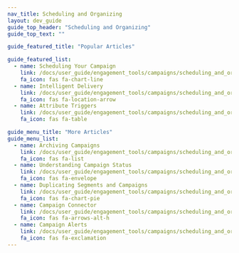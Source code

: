 ```yaml
---
nav_title: Scheduling and Organizing
layout: dev_guide
guide_top_header: "Scheduling and Organizing"
guide_top_text: ""

guide_featured_title: "Popular Articles"

guide_featured_list:
  - name: Scheduling Your Campaign
    link: /docs/user_guide/engagement_tools/campaigns/scheduling_and_organizing/scheduling_your_campaign/
    fa_icon: fas fa-chart-line
  - name: Intelligent Delivery
    link: /docs/user_guide/engagement_tools/campaigns/scheduling_and_organizing/intelligent_delivery/
    fa_icon: fas fa-location-arrow
  - name: Attribute Triggers
    link: /docs/user_guide/engagement_tools/campaigns/scheduling_and_organizing/attribute_triggers/
    fa_icon: fas fa-table

guide_menu_title: "More Articles"
guide_menu_list:
  - name: Archiving Campaigns
    link: /docs/user_guide/engagement_tools/campaigns/scheduling_and_organizing/archiving_campaigns/
    fa_icon: fas fa-list
  - name: Understanding Campaign Status
    link: /docs/user_guide/engagement_tools/campaigns/scheduling_and_organizing/understanding_campaign_status/
    fa_icon: fas fa-envelope
  - name: Duplicating Segments and Campaigns
    link: /docs/user_guide/engagement_tools/campaigns/scheduling_and_organizing/duplicating_segments_and_campaigns/
    fa_icon: fas fa-chart-pie
  - name: Campaign Connector
    link: /docs/user_guide/engagement_tools/campaigns/scheduling_and_organizing/campaign_connector/
    fa_icon: fas fa-arrows-alt-h
  - name: Campaign Alerts
    link: /docs/user_guide/engagement_tools/campaigns/scheduling_and_organizing/campaign_alerts/
    fa_icon: fas fa-exclamation
---
```

